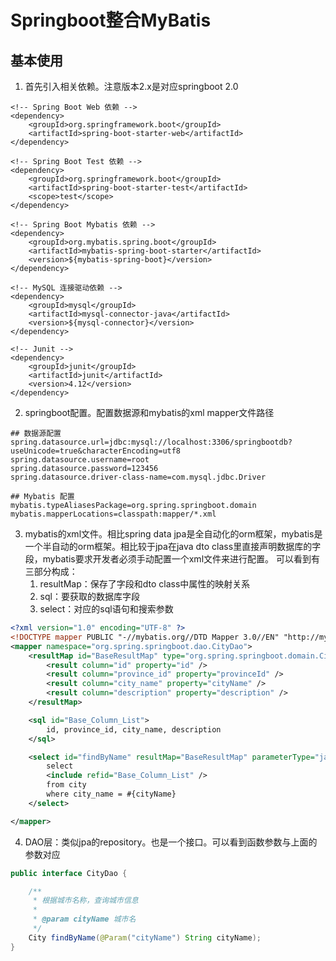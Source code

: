 # Springboot整合MyBatis

## 基本使用

1. 首先引入相关依赖。注意版本2.x是对应springboot 2.0

```
<!-- Spring Boot Web 依赖 -->
<dependency>
    <groupId>org.springframework.boot</groupId>
    <artifactId>spring-boot-starter-web</artifactId>
</dependency>

<!-- Spring Boot Test 依赖 -->
<dependency>
    <groupId>org.springframework.boot</groupId>
    <artifactId>spring-boot-starter-test</artifactId>
    <scope>test</scope>
</dependency>

<!-- Spring Boot Mybatis 依赖 -->
<dependency>
    <groupId>org.mybatis.spring.boot</groupId>
    <artifactId>mybatis-spring-boot-starter</artifactId>
    <version>${mybatis-spring-boot}</version>
</dependency>

<!-- MySQL 连接驱动依赖 -->
<dependency>
    <groupId>mysql</groupId>
    <artifactId>mysql-connector-java</artifactId>
    <version>${mysql-connector}</version>
</dependency>

<!-- Junit -->
<dependency>
    <groupId>junit</groupId>
    <artifactId>junit</artifactId>
    <version>4.12</version>
</dependency>
```

2. springboot配置。配置数据源和mybatis的xml mapper文件路径

```properties
## 数据源配置
spring.datasource.url=jdbc:mysql://localhost:3306/springbootdb?useUnicode=true&characterEncoding=utf8
spring.datasource.username=root
spring.datasource.password=123456
spring.datasource.driver-class-name=com.mysql.jdbc.Driver

## Mybatis 配置
mybatis.typeAliasesPackage=org.spring.springboot.domain
mybatis.mapperLocations=classpath:mapper/*.xml
```

3. mybatis的xml文件。相比spring data jpa是全自动化的orm框架，mybatis是一个半自动的orm框架。相比较于jpa在java dto class里直接声明数据库的字段，mybatis要求开发者必须手动配置一个xml文件来进行配置。
   可以看到有三部分构成：
   1. resultMap：保存了字段和dto class中属性的映射关系
   2. sql：要获取的数据库字段
   3. select：对应的sql语句和搜索参数

```xml
<?xml version="1.0" encoding="UTF-8" ?>
<!DOCTYPE mapper PUBLIC "-//mybatis.org//DTD Mapper 3.0//EN" "http://mybatis.org/dtd/mybatis-3-mapper.dtd" >
<mapper namespace="org.spring.springboot.dao.CityDao">
	<resultMap id="BaseResultMap" type="org.spring.springboot.domain.City">
		<result column="id" property="id" />
		<result column="province_id" property="provinceId" />
		<result column="city_name" property="cityName" />
		<result column="description" property="description" />
	</resultMap>

	<sql id="Base_Column_List">
		id, province_id, city_name, description
	</sql>

	<select id="findByName" resultMap="BaseResultMap" parameterType="java.lang.String">
		select
		<include refid="Base_Column_List" />
		from city
		where city_name = #{cityName}
	</select>

</mapper>
```

4. DAO层：类似jpa的repository。也是一个接口。可以看到函数参数与上面的参数对应

```java
public interface CityDao {

    /**
     * 根据城市名称，查询城市信息
     *
     * @param cityName 城市名
     */
    City findByName(@Param("cityName") String cityName);
}
```


